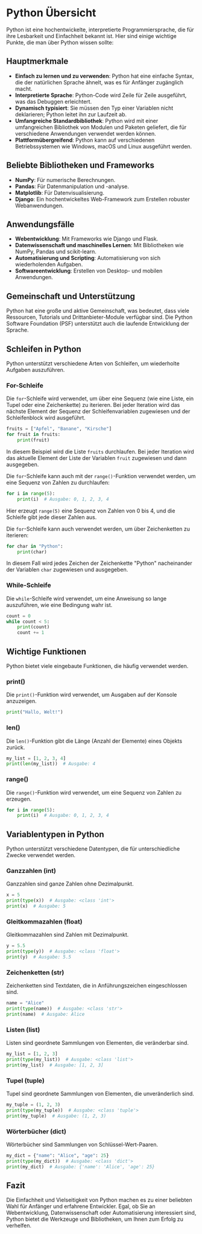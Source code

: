 # Python Übersicht

Python ist eine hochentwickelte, interpretierte Programmiersprache, die für ihre Lesbarkeit und Einfachheit bekannt ist. Hier sind einige wichtige Punkte, die man über Python wissen sollte:

## Hauptmerkmale
- **Einfach zu lernen und zu verwenden**: Python hat eine einfache Syntax, die der natürlichen Sprache ähnelt, was es für Anfänger zugänglich macht.
- **Interpretierte Sprache**: Python-Code wird Zeile für Zeile ausgeführt, was das Debuggen erleichtert.
- **Dynamisch typisiert**: Sie müssen den Typ einer Variablen nicht deklarieren; Python leitet ihn zur Laufzeit ab.
- **Umfangreiche Standardbibliothek**: Python wird mit einer umfangreichen Bibliothek von Modulen und Paketen geliefert, die für verschiedene Anwendungen verwendet werden können.
- **Plattformübergreifend**: Python kann auf verschiedenen Betriebssystemen wie Windows, macOS und Linux ausgeführt werden.

## Beliebte Bibliotheken und Frameworks
- **NumPy**: Für numerische Berechnungen.
- **Pandas**: Für Datenmanipulation und -analyse.
- **Matplotlib**: Für Datenvisualisierung.
- **Django**: Ein hochentwickeltes Web-Framework zum Erstellen robuster Webanwendungen.

## Anwendungsfälle
- **Webentwicklung**: Mit Frameworks wie Django und Flask.
- **Datenwissenschaft und maschinelles Lernen**: Mit Bibliotheken wie NumPy, Pandas und scikit-learn.
- **Automatisierung und Scripting**: Automatisierung von sich wiederholenden Aufgaben.
- **Softwareentwicklung**: Erstellen von Desktop- und mobilen Anwendungen.

## Gemeinschaft und Unterstützung
Python hat eine große und aktive Gemeinschaft, was bedeutet, dass viele Ressourcen, Tutorials und Drittanbieter-Module verfügbar sind. Die Python Software Foundation (PSF) unterstützt auch die laufende Entwicklung der Sprache.

## Schleifen in Python
Python unterstützt verschiedene Arten von Schleifen, um wiederholte Aufgaben auszuführen.

### For-Schleife
Die `for`-Schleife wird verwendet, um über eine Sequenz (wie eine Liste, ein Tupel oder eine Zeichenkette) zu iterieren. Bei jeder Iteration wird das nächste Element der Sequenz der Schleifenvariablen zugewiesen und der Schleifenblock wird ausgeführt.

```python
fruits = ["Apfel", "Banane", "Kirsche"]
for fruit in fruits:
    print(fruit)
```
In diesem Beispiel wird die Liste `fruits` durchlaufen. Bei jeder Iteration wird das aktuelle Element der Liste der Variablen `fruit` zugewiesen und dann ausgegeben.

Die `for`-Schleife kann auch mit der `range()`-Funktion verwendet werden, um eine Sequenz von Zahlen zu durchlaufen:
```python
for i in range(5):
    print(i)  # Ausgabe: 0, 1, 2, 3, 4
```
Hier erzeugt `range(5)` eine Sequenz von Zahlen von 0 bis 4, und die Schleife gibt jede dieser Zahlen aus.

Die `for`-Schleife kann auch verwendet werden, um über Zeichenketten zu iterieren:
```python
for char in "Python":
    print(char)
```
In diesem Fall wird jedes Zeichen der Zeichenkette "Python" nacheinander der Variablen `char` zugewiesen und ausgegeben.

### While-Schleife
Die `while`-Schleife wird verwendet, um eine Anweisung so lange auszuführen, wie eine Bedingung wahr ist.
```python
count = 0
while count < 5:
    print(count)
    count += 1
```

## Wichtige Funktionen
Python bietet viele eingebaute Funktionen, die häufig verwendet werden.

### print()
Die `print()`-Funktion wird verwendet, um Ausgaben auf der Konsole anzuzeigen.
```python
print("Hallo, Welt!")
```

### len()
Die `len()`-Funktion gibt die Länge (Anzahl der Elemente) eines Objekts zurück.
```python
my_list = [1, 2, 3, 4]
print(len(my_list))  # Ausgabe: 4
```

### range()
Die `range()`-Funktion wird verwendet, um eine Sequenz von Zahlen zu erzeugen.
```python
for i in range(5):
    print(i)  # Ausgabe: 0, 1, 2, 3, 4
```

## Variablentypen in Python
Python unterstützt verschiedene Datentypen, die für unterschiedliche Zwecke verwendet werden.

### Ganzzahlen (int)
Ganzzahlen sind ganze Zahlen ohne Dezimalpunkt.
```python
x = 5
print(type(x))  # Ausgabe: <class 'int'>
print(x)  # Ausgabe: 5
```

### Gleitkommazahlen (float)
Gleitkommazahlen sind Zahlen mit Dezimalpunkt.
```python
y = 5.5
print(type(y))  # Ausgabe: <class 'float'>
print(y)  # Ausgabe: 5.5
```

### Zeichenketten (str)
Zeichenketten sind Textdaten, die in Anführungszeichen eingeschlossen sind.
```python
name = "Alice"
print(type(name))  # Ausgabe: <class 'str'>
print(name)  # Ausgabe: Alice
```

### Listen (list)
Listen sind geordnete Sammlungen von Elementen, die veränderbar sind.
```python
my_list = [1, 2, 3]
print(type(my_list))  # Ausgabe: <class 'list'>
print(my_list)  # Ausgabe: [1, 2, 3]
```

### Tupel (tuple)
Tupel sind geordnete Sammlungen von Elementen, die unveränderlich sind.
```python
my_tuple = (1, 2, 3)
print(type(my_tuple))  # Ausgabe: <class 'tuple'>
print(my_tuple)  # Ausgabe: (1, 2, 3)
```

### Wörterbücher (dict)
Wörterbücher sind Sammlungen von Schlüssel-Wert-Paaren.
```python
my_dict = {"name": "Alice", "age": 25}
print(type(my_dict))  # Ausgabe: <class 'dict'>
print(my_dict)  # Ausgabe: {'name': 'Alice', 'age': 25}
```

## Fazit
Die Einfachheit und Vielseitigkeit von Python machen es zu einer beliebten Wahl für Anfänger und erfahrene Entwickler. Egal, ob Sie an Webentwicklung, Datenwissenschaft oder Automatisierung interessiert sind, Python bietet die Werkzeuge und Bibliotheken, um Ihnen zum Erfolg zu verhelfen.
